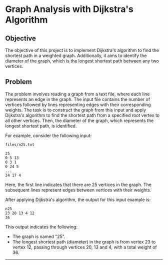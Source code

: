 # Graph Analysis with Dijkstra's Algorithm

## Objective

The objective of this project is to implement Dijkstra's algorithm to find the shortest path in a weighted graph. Additionally, it aims to identify the diameter of the graph, which is the longest shortest path between any two vertices.

## Problem

The problem involves reading a graph from a text file, where each line represents an edge in the graph. The input file contains the number of vertices followed by lines representing edges with their corresponding weights. The task is to construct the graph from this input and apply Dijkstra's algorithm to find the shortest path from a specified root vertex to all other vertices. Then, the diameter of the graph, which represents the longest shortest path, is identified.

For example, consider the following input:

`files/n25.txt`
```
25
0 5 13
0 3 1
0 24 5
...
24 17 4
```

Here, the first line indicates that there are 25 vertices in the graph. The subsequent lines represent edges between vertices with their weights. 

After applying Dijkstra's algorithm, the output for this input example is:

```
n25
23 20 13 4 12 
36
```

This output indicates the following:
- The graph is named "25".
- The longest shortest path (diameter) in the graph is from vertex 23 to vertex 12, passing through vertices 20, 13 and 4, with a total weight of 36.

***
